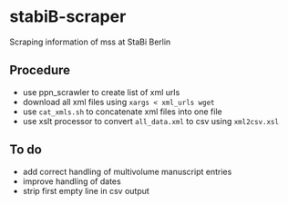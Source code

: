 # stabiB-scraper
Scraping information of mss at StaBi Berlin

## Procedure

- use ppn_scrawler to create list of xml urls
- download all xml files using `xargs < xml_urls wget`
- use `cat_xmls.sh` to concatenate xml files into one file
- use xslt processor to convert `all_data.xml` to csv using `xml2csv.xsl`

## To do

- add correct handling of multivolume manuscript entries
- improve handling of dates
- strip first empty line in csv output
